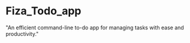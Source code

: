 # Fiza_Todo_app
"An efficient command-line to-do app for managing tasks with ease and productivity."
